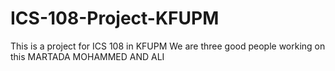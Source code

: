 # ICS-108-Project-KFUPM
This is a project for ICS 108 in KFUPM
We are three good people working on this 
MARTADA MOHAMMED AND ALI
